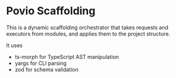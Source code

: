 # Povio Scaffolding

This is a dynamic scaffolding orchestrator that takes requests and executors from modules,
and applies them to the project structure.

It uses
 - ts-morph for TypeScript AST manipulation
 - yargs for CLI parsing
 - zod for schema validation
